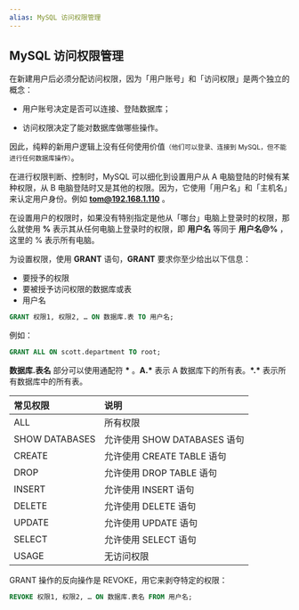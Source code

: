 ```yaml
---
alias: MySQL 访问权限管理
---
```


## MySQL 访问权限管理

在新建用户后必须分配访问权限，因为「用户账号」和「访问权限」是两个独立的概念：

- 用户账号决定是否可以连接、登陆数据库；

- 访问权限决定了能对数据库做哪些操作。

因此，纯粹的新用户逻辑上没有任何使用价值<small>（他们可以登录、连接到 MySQL，但不能进行任何数据库操作）</small>。

在进行权限判断、控制时，MySQL 可以细化到设置用户从 A 电脑登陆的时候有某种权限，从 B 电脑登陆时又是其他的权限。因为，它使用「用户名」和「主机名」来认定用户身份。例如 **tom@192.168.1.110** 。


在设置用户的权限时，如果没有特别指定是他从「哪台」电脑上登录时的权限，那么就使用 **%** 表示其从任何电脑上登录时的权限，即 **用户名** 等同于 **用户名@%** ，这里的 % 表示所有电脑。

为设置权限，使用 **GRANT** 语句，**GRANT** 要求你至少给出以下信息：

- 要授予的权限
- 要被授予访问权限的数据库或表
- 用户名

``` sql
GRANT 权限1, 权限2, … ON 数据库.表 TO 用户名;
```

例如：

```sql
GRANT ALL ON scott.department TO root;
```

**数据库.表名** 部分可以使用通配符 **\*** 。**A.\*** 表示 A 数据库下的所有表。**\*.\*** 表示所有数据库中的所有表。

| 常见权限 | 说明 |
| :- | :- |
| ALL | 所有权限 |
| SHOW DATABASES | 允许使用 SHOW DATABASES 语句 |
| CREATE | 允许使用 CREATE TABLE 语句 |
| DROP   | 允许使用 DROP TABLE 语句 |
| INSERT | 允许使用 INSERT 语句 |
| DELETE | 允许使用 DELETE 语句 |
| UPDATE | 允许使用 UPDATE 语句 |
| SELECT | 允许使用 SELECT 语句 |
| USAGE  | 无访问权限 |

GRANT 操作的反向操作是 REVOKE，用它来剥夺特定的权限：

``` sql
REVOKE 权限1, 权限2, … ON 数据库.表名 FROM 用户名;
```





